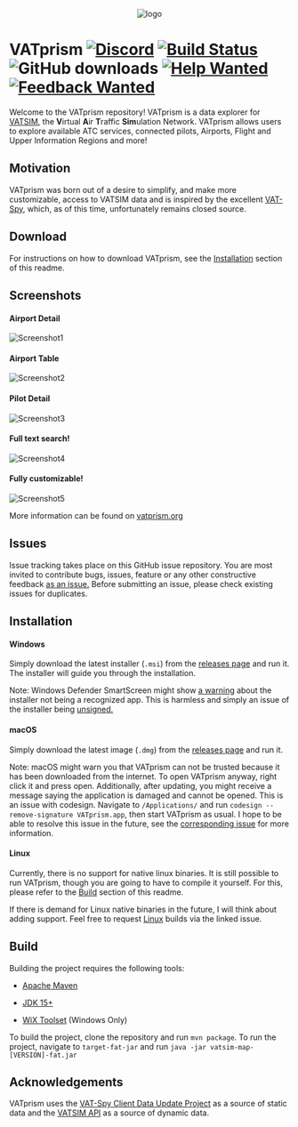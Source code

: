 <p align="center"><img src="https://i.imgur.com/orfmevM.png"  alt="logo"/></p>

# VATprism [![Discord](https://img.shields.io/discord/801211199592857672.svg?label=&logo=discord&logoColor=ffffff&color=7389D8&labelColor=6A7EC2)](https://discord.gg/XPpFHhT8sk) [![Build Status](https://github.com/marvk/vatprism/workflows/Build/badge.svg)](https://github.com/marvk/vatprism/actions?query=workflow%3ABuild)  ![GitHub downloads](https://img.shields.io/github/downloads/marvk/vatprism/total) [![Help Wanted](https://img.shields.io/github/issues/marvk/vatprism/help%20wanted?color=B5903D&label=help%20wanted)](https://github.com/marvk/vatprism/issues?q=is%3Aissue+is%3Aopen+label%3A%22help+wanted%22) [![Feedback Wanted](https://img.shields.io/github/issues/marvk/vatprism/feedback%20wanted?color=008672&label=feedback%20wanted)](https://github.com/marvk/vatprism/issues?q=is%3Aissue+is%3Aopen+label%3A%22feedback+wanted%22)

Welcome to the VATprism repository! VATprism is a data explorer for [VATSIM](https://www.vatsim.net/), the
**V**irtual **A**ir **T**raffic **Sim**ulation Network. VATprism allows users to explore available ATC services,
connected pilots, Airports, Flight and Upper Information Regions and more!

## Motivation

VATprism was born out of a desire to simplify, and make more customizable, access to VATSIM data and is inspired by the
excellent [VAT-Spy](http://www1.metacraft.com/VATSpy/), which, as of this time, unfortunately remains closed source.

## Download

For instructions on how to download VATprism, see the [Installation](#installation) section of this readme.

## Screenshots

#### Airport Detail

![Screenshot1](docs/assets/images/showcase/detail_airport.png)

#### Airport Table

![Screenshot2](docs/assets/images/showcase/table_airports.png)

#### Pilot Detail

![Screenshot3](docs/assets/images/showcase/detail_pilot.png)

#### Full text search!

![Screenshot4](docs/assets/images/showcase/search.png)

#### Fully customizable!

![Screenshot5](docs/assets/images/showcase/color_scheme_light.png)

More information can be found on [vatprism.org](https://vatprism.org/)

## Issues

Issue tracking takes place on this GitHub issue repository. You are most invited to contribute bugs, issues, feature or
any other constructive feedback [as an issue.](https://github.com/marvk/vatprism/issues) Before submitting an issue,
please check existing issues for duplicates.

## Installation

#### Windows

Simply download the latest installer (`.msi`) from
the [releases page](https://github.com/marvk/vatprism/releases/latest)
and run it. The installer will guide you through the installation.

Note: Windows Defender SmartScreen might show [a warning](docs/assets/images/warning.png) about the installer not being
a recognized app. This is harmless and simply an issue of the installer
being [unsigned.](https://docs.microsoft.com/en-us/windows/security/threat-protection/microsoft-defender-smartscreen/microsoft-defender-smartscreen-overview)

#### macOS

Simply download the latest image (`.dmg`) from the [releases page](https://github.com/marvk/vatprism/releases/latest)
and run it.

Note: macOS might warn you that VATprism can not be trusted because it has been downloaded from the internet. To open
VATprism anyway, right click it and press open. Additionally, after updating, you might receive a message saying the
application is damaged and cannot be opened. This is an issue with codesign. Navigate to `/Applications/` and
run `codesign --remove-signature VATprism.app`, then start VATprism as usual. I hope to be able to resolve this issue in
the future, see the [corresponding issue](https://github.com/marvk/vatprism/issues/30) for more information.

#### Linux

Currently, there is no support for native linux binaries. It is still possible to run VATprism, though you are going to
have to compile it yourself. For this, please refer to the [Build](#build) section of this readme.

If there is demand for Linux native binaries in the future, I will think about adding support. Feel free to
request [Linux](https://github.com/marvk/vatprism/issues/31) builds via the linked issue.

## Build

Building the project requires the following tools:

* [Apache Maven](https://maven.apache.org/)

* [JDK 15+](https://adoptopenjdk.net/)

* [WiX Toolset](https://wixtoolset.org/) (Windows Only)

To build the project, clone the repository and run `mvn package`. To run the project, navigate to `target-fat-jar` and
run `java -jar vatsim-map-[VERSION]-fat.jar`

## Acknowledgements

VATprism uses the [VAT-Spy Client Data Update Project](https://github.com/vatsimnetwork/vatspy-data-project) as a source
of static data and the [VATSIM API](https://api.vatsim.net/api/) as a source of dynamic data.